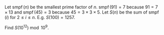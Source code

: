 Let $\operatorname{smpf}(n)$ be the smallest prime factor of $n$.
$\operatorname{smpf}(91)=7$ because $91=7\times 13$ and $\operatorname{smpf}(45)=3$ because $45=3\times 3\times 5$.
Let $S(n)$ be the sum of $\operatorname{smpf}(i)$ for $2 \le i \le n$.
E.g. $S(100)=1257$.


Find $S(10^{12}) \bmod 10^9$.